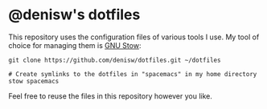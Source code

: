 # @denisw's dotfiles

This repository uses the configuration files of various tools I use. My tool of choice for managing them is [GNU Stow](https://www.gnu.org/software/stow/):

    git clone https://github.com/denisw/dotfiles.git ~/dotfiles
    
    # Create symlinks to the dotfiles in "spacemacs" in my home directory
    stow spacemacs

Feel free to reuse the files in this repository however you like.
